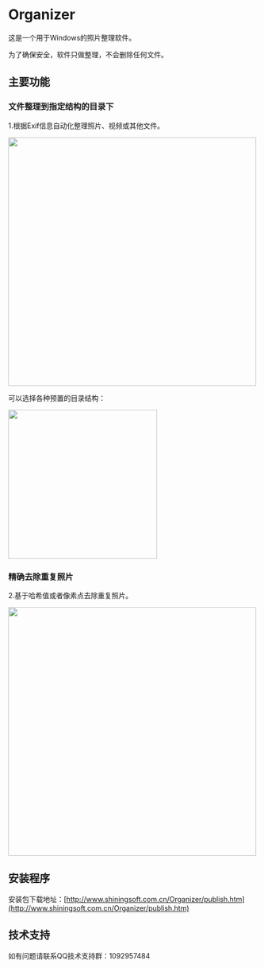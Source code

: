 # Organizer
这是一个用于Windows的照片整理软件。

为了确保安全，软件只做整理，不会删除任何文件。

## 主要功能
### 文件整理到指定结构的目录下
1.根据Exif信息自动化整理照片、视频或其他文件。

<img src="https://github.com/user-attachments/assets/5700c9be-faba-432d-acda-95390713515a" width=500px>

可以选择各种预置的目录结构：

<img src="https://github.com/user-attachments/assets/84723090-4557-4de0-8080-f7eb6eaea649" width=300px>

### 精确去除重复照片
2.基于哈希值或者像素点去除重复照片。

<img src="https://github.com/user-attachments/assets/84d75d95-a247-41ea-99c5-d6097e8a3197" width=500px>

## 安装程序
安装包下载地址：[http://www.shiningsoft.com.cn/Organizer/publish.htm](http://www.shiningsoft.com.cn/Organizer/publish.htm)

## 技术支持
如有问题请联系QQ技术支持群：1092957484
